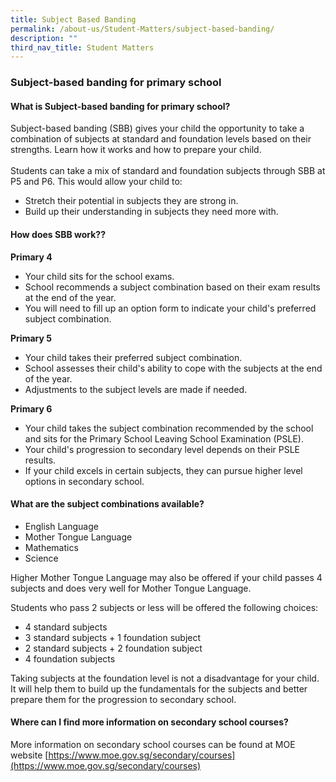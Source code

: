 ```yaml
---
title: Subject Based Banding
permalink: /about-us/Student-Matters/subject-based-banding/
description: ""
third_nav_title: Student Matters
---
```

### **Subject-based banding for primary school**

#### **What is Subject-based banding for primary school?**
Subject-based banding (SBB) gives your child the opportunity to take a combination of subjects at standard and foundation levels based on their strengths. Learn how it works and how to prepare your child.
<br><br>
Students can take a mix of standard and foundation subjects through SBB at P5 and P6. This would allow your child to:
* Stretch their potential in subjects they are strong in.
* Build up their understanding in subjects they need more with.

#### **How does SBB work??**
**Primary 4**
<br>
* Your child sits for the school exams.
* School recommends a subject combination based on their exam results at the end of the year.
* You will need to fill up an option form to indicate your child's preferred subject combination.

**Primary 5**
<br>
* Your child takes their preferred subject combination.
* School assesses their child's ability to cope with the subjects at the end of the year.
* Adjustments to the subject levels are made if needed.

**Primary 6**
<br>
* Your child takes the subject combination recommended by the school and sits for the Primary School Leaving School Examination (PSLE).
* Your child's progression to secondary level depends on their PSLE results.
* If your child excels in certain subjects, they can pursue higher level options in secondary school.

#### **What are the subject combinations available?**

* English Language
* Mother Tongue Language
* Mathematics
* Science

Higher Mother Tongue Language may also be offered if your child passes 4 subjects and does very well for Mother Tongue Language.

Students who pass 2 subjects or less will be offered the following choices:
* 4 standard subjects
* 3 standard subjects + 1 foundation subject
* 2 standard subjects + 2 foundation subject
* 4 foundation subjects

Taking subjects at the foundation level is not a disadvantage for your child. It will help them to build up the fundamentals for the subjects and better prepare them for the progression to secondary school.

#### **Where can I find more information on secondary school courses?**
More information on secondary school courses can be found at MOE website
[https://www.moe.gov.sg/secondary/courses](https://www.moe.gov.sg/secondary/courses)